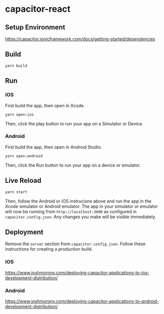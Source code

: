 # capacitor-react

## Setup Environment

https://capacitor.ionicframework.com/docs/getting-started/dependencies

## Build

```
yarn build
```

## Run

### iOS

First build the app, then open in Xcode.

```
yarn open:ios
```

Then, click the play button to run your app on a Simulator or Device.

### Android

First build the app, then open in Android Studio.

```
yarn open:android
```

Then, click the Run button to run your app on a device or emulator.

## Live Reload

```
yarn start
```

Then, follow the Android or iOS instrucions above and run the app in the Xcode simulator or Android emulator. The app in your simulator or emulator will now be running from `http://localhost:3000` as configured in `capacitor.config.json`. Any changes you make will be visible immediately.

## Deployment

Remove the `server` section from `capacitor.config.json`. Follow these instructions for creating a production build.

### iOS

https://www.joshmorony.com/deploying-capacitor-applications-to-ios-development-distribution/

### Android

https://www.joshmorony.com/deploying-capacitor-applications-to-android-development-distribution/
